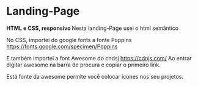 # Landing-Page
 <strong>HTML e CSS, responsivo </strong>
 Nesta landing-Page usei o html semântico
 
 No CSS, importei do google fonts a fonte Poppins https://fonts.google.com/specimen/Poppins
 
 E também importei a font Awesome do cndsj https://cdnjs.com/ 
 Ao entrar digitar awesome na barra de procura e copiar o primeiro link.
 
 Está fonte da awesome permite você colocar icones nos seu projetos.
 

